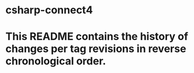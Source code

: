 # csharp-connect4
# This README contains the history of changes per tag revisions in reverse chronological order.
